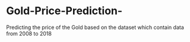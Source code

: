 # Gold-Price-Prediction-
Predicting the price of the Gold based on the dataset which contain data from 2008 to 2018 
